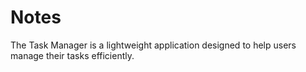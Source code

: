 # Notes
The Task Manager is a lightweight application designed to help users manage their tasks efficiently.
